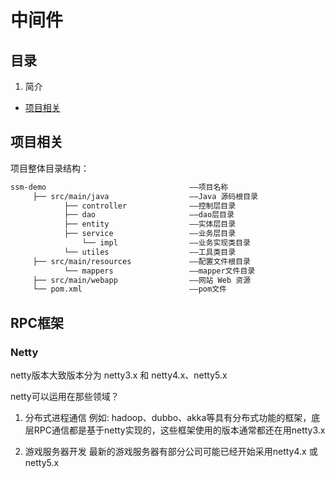 # 中间件

## 目录

1. 简介
  - [项目相关](#项目相关)

## 项目相关

项目整体目录结构：

```txt
ssm-demo                                ——项目名称
     ├── src/main/java                  ——Java 源码根目录
            ├── controller              ——控制层目录
            ├── dao                     ——dao层目录
            ├── entity                  ——实体层目录
            ├── service                 ——业务层目录
                └── impl                ——业务实现类目录
            └── utiles                  ——工具类目录
     ├── src/main/resources             ——配置文件根目录
            └── mappers                 ——mapper文件目录
     ├── src/main/webapp                ——网站 Web 资源
     └── pom.xml                        ——pom文件
``````

## RPC框架

### Netty

netty版本大致版本分为  netty3.x  和  netty4.x、netty5.x

netty可以运用在那些领域？

1. 分布式进程通信
例如: hadoop、dubbo、akka等具有分布式功能的框架，底层RPC通信都是基于netty实现的，这些框架使用的版本通常都还在用netty3.x

2. 游戏服务器开发
最新的游戏服务器有部分公司可能已经开始采用netty4.x 或 netty5.x
